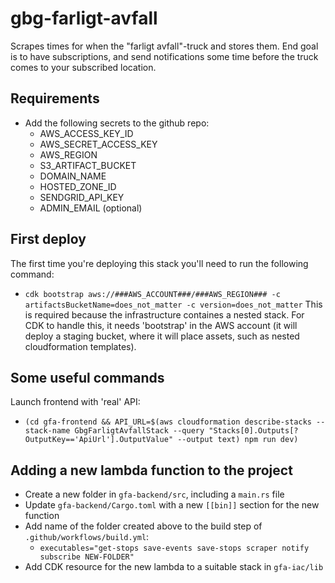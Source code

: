 # gbg-farligt-avfall
Scrapes times for when the "farligt avfall"-truck and stores them.
End goal is to have subscriptions, and send notifications some time before the truck comes to your subscribed location.

## Requirements
 - Add the following secrets to the github repo:
   - AWS_ACCESS_KEY_ID
   - AWS_SECRET_ACCESS_KEY
   - AWS_REGION
   - S3_ARTIFACT_BUCKET 
   - DOMAIN_NAME
   - HOSTED_ZONE_ID
   - SENDGRID_API_KEY
   - ADMIN_EMAIL (optional)

## First deploy
The first time you're deploying this stack you'll need to run the following command:
 - `cdk bootstrap aws://###AWS_ACCOUNT###/###AWS_REGION### -c artifactsBucketName=does_not_matter -c version=does_not_matter`
This is required because the infrastructure containes a nested stack. For CDK to handle this, it needs 'bootstrap' in the AWS account (it will deploy a staging bucket, where it will place assets, such as nested cloudformation templates).

## Some useful commands
Launch frontend with 'real' API:
 - `(cd gfa-frontend && API_URL=$(aws cloudformation describe-stacks --stack-name GbgFarligtAvfallStack --query "Stacks[0].Outputs[?OutputKey=='ApiUrl'].OutputValue" --output text) npm run dev)`

## Adding a new lambda function to the project
 - Create a new folder in `gfa-backend/src`, including a `main.rs` file
 - Update `gfa-backend/Cargo.toml` with a new `[[bin]]` section for the new function
 - Add name of the folder created above to the build step of `.github/workflows/build.yml`:
   - `executables="get-stops save-events save-stops scraper notify subscribe NEW-FOLDER"`
 - Add CDK resource for the new lambda to a suitable stack in `gfa-iac/lib`
